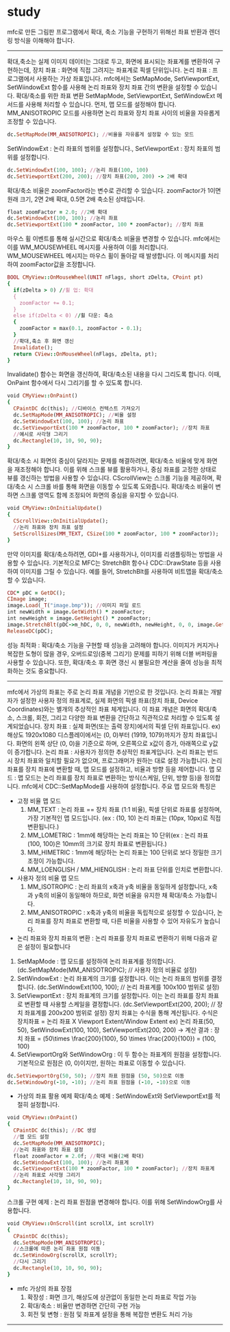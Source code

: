 # study
mfc로 만든 그림판 프로그램에서 확대, 축소 기능을 구현하기 위해선 좌표 반환과 렌더링 방식을 이해해야 합니다.

---------------------------
확대,축소는 실제 이미지 데이터는 그대로 두고, 화면에 표시되는 좌표계를 변환하여 구현하는데,
장치 좌표 : 화면에 직접 그려지는 좌표계로 픽셀 단위입니다.
논리 좌표 : 프로그램에서 사용하는 가상 좌표입니다.
mfc에서는 SetMapMode, SetViewportExt, SetWiindowExt 함수를 사용해 논리 좌표와 장치 좌표 간의 변환을 설정할 수 있습니다.
확대/축소를 위한 좌표 변환
SetMapMode, SetViewportExt, SetWindowExt 메서드를 사용해 처리할 수 있습니다.
먼저, 맵 모드를 설정해야 합니다. MM_ANISOTROPIC 모드를 사용하면 논리 좌표와 장치 좌표 사이의 비율을 자유롭게 조정할 수 있습니다.
``` ruby
dc.SetMapMode(MM_ANISOTROPIC); //비율을 자유롭게 설정할 수 있는 모드
```
SetWindowExt : 논리 좌표의 범위를 설정합니다., SetViewportExt : 장치 좌표의 범위를 설정합니다.
``` ruby
dc.SetWindowExt(100, 100); //논리 좌표(100, 100)
dc.SetViewportExt(200, 200); //장치 좌표(200, 200) -> 2배 확대
```
확대/축소 비율은 zoomFactor라는 변수로 관리할 수 있습니다. zoomFactor가 1이면 원래 크기, 2면 2배 확대, 0.5면 2배 축소된 상태입니다.
``` ruby
float zoomFactor = 2.0; //2배 확대
dc.SetWindowExt(100, 100); //논리 좌표
dc.SetViewportExt(100 * zoomFactor, 100 * zoomFactor); //장치 좌표
```
마우스 휠 이벤트를 통해 실시간으로 확대/축소 비율을 변경할 수 있습니다. mfc에서는 이를 WM_MOUSEWHEEL 메시지를 사용하여 이를 처리합니다.
WM_MOUSEWHEEL 메시지는 마우스 휠이 돌아갈 때 발생합니다. 이 메시지를 처리하여 zoomFactor값을 조정합니다.
``` ruby
BOOL CMyView::OnMouseWheel(UNIT nFlags, short zDelta, CPoint pt)
{
  if(zDelta > 0) //휠 업: 확대
  {
    zoomFactor += 0.1;
  }
  else if(zDelta < 0) //휠 다운: 축소
  {
    zoomFactor = max(0.1, zoomFactor - 0.1);
  }
  //확대,축소 후 화면 갱신
  Invalidate();
  return CView::OnMouseWheel(nFlags, zDelta, pt);
}
```
Invalidate() 함수는 화면을 갱신하여, 확대/축소된 내용을 다시 그리도록 합니다. 이때, OnPaint 함수에서 다시 그리기를 할 수 있도록 합니다.
``` ruby
void CMyView::OnPaint()
{
  CPaintDC dc(this); //디바이스 컨텍스트 가져오기
  dc.SetMapMode(MM_ANISOTROPIC); //비율 설정
  dc.SetWindowExt(100, 100); //논리 좌표
  dc.SetViewportExt(100 * zoomFactor, 100 * zoomFactor); //장치 좌표
  //예시로 사각형 그리기
  dc.Rectangle(10, 10, 90, 90);
}
```
확대/축소 시 화면의 중심이 달라지는 문제를 해결하려면, 확대/축소 비율에 맞게 화면을 재조정해야 합니다. 이를 위해 스크롤 뷰를 활용하거나, 중심 좌표를 고정한 상태로 뷰를 갱신하는 방법을 사용할 수 있습니다.
CScrollView는 스크롤 기능을 제공하며, 확대/축소 시 스크롤 바를 통해 화면을 이동할 수 있도록 도와줍니다. 확대/축소 비율이 변하면 스크롤 영역도 함께 조정되어 화면의 중심을 유지할 수 있습니다.
``` ruby
void CMyView::OnInitialUpdate()
{
  CScrollView::OnInitialUpdate();
  //논리 좌표와 장치 좌표 설정
  SetScrollSizes(MM_TEXT, CSize(100 * zoomFactor, 100 * zoomFactor));
}
```
만약 이미지를 확대/축소하려면, GDI+를 사용하거나, 이미지를 리샘플링하는 방법을 사용할 수 있습니다. 기본적으로 MFC는 StretchBlt 함수나 CDC::DrawState 등을 사용하여 이미지를 그릴 수 있습니다.
예를 들어, StretchBlt를 사용하여 비트맵을 확대/축소할 수 있습니다.
``` ruby
CDC* pDC = GetDC();
CImage image;
image.Load(_T("image.bmp")); //이미지 파일 로드
int newWidth = image.GetWidth() * zoomFactor;
int newHeight = image.GetHeight() * zoomFactor;
image.StretchBlt(pDC->m_hDC, 0, 0, newWidth, newHeight, 0, 0, image.GetWidth(), image.GetHeight(), SRCCOPY);
ReleaseDC(pDC);
```
성능 최적화 : 확대/축소 기능을 구현할 때 성능을 고려해야 합니다. 이미지가 커지거나 복잡한 도형이 많을 경우, 오버드로잉(중복 그리기) 문제를 피하기 위해 더블 버퍼링을 사용할 수 있습니다. 또한, 확대/축소 후 화면 갱신 시 불필요한 계산을 줄여 성능을 최적화하는 것도 중요합니다.

-----------------------
mfc에서 가상의 좌표는 주로 논리 좌표 개념을 기반으로 한 것입니다. 논리 좌표는 개발자가 설정한 사용자 정의 좌표계로, 실제 화면의 픽셀 좌표(장치 좌표, Device Coordinates)와는 별개의 추상적인 좌표 체계입니다.
이 좌표 개념은 화면의 확대/축소, 스크롤, 회전, 그리고 다양한 좌표 변환을 간단하고 직관적으로 처리할 수 있도록 설계되었습니다.
장치 좌표 : 실제 화면(또는 출력 장치)에서의 픽셀 단위 좌표입니다.
ex) 해상도 1920x1080 디스플레이에서는 (0, 0)부터 (1919, 1079)까지가 장치 좌표입니다.
화면의 왼쪽 상단 (0, 0)을 기준으로 하며, 오른쪽으로 x값이 증가, 아래쪽으로 y값이 증가합니다.
논리 좌표 : 사용자가 정의한 추상적인 좌표계입니다.
논리 좌표는 반드시 장치 좌표와 일치할 필요가 없으며, 프로그래머가 원하는 대로 설정 가능합니다.
논리 좌표를 장치 좌표에 변환할 때, 맵 모드를 설정하고, 비율과 방향 등을 제어합니다.
맵 모드 : 맵 모드는 논리 좌표를 장치 좌표로 변환하는 방식(스케일, 단위, 방향 등)을 정의합니다. mfc에서 CDC::SetMapMode를 사용하여 설정합니다. 주요 맵 모드와 특징은
* 고정 비율 맵 모드
  1. MM_TEXT : 논리 좌표 == 장치 좌표 (1:1 비율), 픽셀 단위로 좌표를 설정하며, 가장 기본적인 맵 모드입니다. (ex : (10, 10) 논리 좌표는 (10px, 10px)로 직접 변환됩니다.)
  2. MM_LOMETRIC : 1mm에 해당하는 논리 좌표는 10 단위(ex : 논리 좌표 (100, 100)은 10mm의 크기로 장치 좌표로 변환됩니다.)
  3. MM_HIMETRIC : 1mm에 해당하는 논리 좌표는 100 단위로 보다 정밀한 크기 조정이 가능합니다.
  4. MM_LOENGLISH / MM_HIENGLISH : 논리 좌표 단위를 인치로 변환합니다.
* 사용자 정의 비율 맵 모드
  1. MM_ISOTROPIC : 논리 좌표의 x축과 y축 비율을 동일하게 설정합니다, x축과 y축의 비율이 동일해야 하므로, 화면 비율을 유지한 채 확대/축소 가능합니다.
  2. MM_ANISOTROPIC : x축과 y축의 비율을 독립적으로 설정할 수 있습니다, 논리 좌표를 장치 좌표로 변환할 때, 다른 비율을 사용할 수 있어 자유도가 높습니다.
* 논리 좌표와 장치 좌표의 변환 : 논리 좌표를 장치 좌표로 변환하기 위해 다음과 같은 설정이 필요합니다
1. SetMapMode : 맵 모드를 설정하여 논리 좌표계를 정의합니다. (dc.SetMapMode(MM_ANISOTROPIC); // 사용자 정의 비율로 설정)
2. SetWindowExt : 논리 좌표계의 크기를 설정합니다. 이는 논리 좌표의 범위를 결정합니다. (dc.SetWindowExt(100, 100); // 논리 좌표계를 100x100 범위로 설정)
3. SetViewportExt : 장치 좌표계의 크기를 설정합니다. 이는 논리 좌표를 장치 좌표로 변환할 때 사용할 스케일을 결정합니다. (dc.SetViewportExt(200, 200); // 장치 좌표계를 200x200 범위로 설정)
장치 좌표는 수식을 통해 계산됩니다. 수식은 장치좌표 = 논리 좌표 X Viewport Extent/Window Extent
ex) 논리 좌표(50, 50), SetWindowExt(100, 100), SetViewportExt(200, 200) -> 계산 결과 : 장치 좌표 = (50\times \frac{200}{100}, 50 \times \frac{200}{100}) = (100, 100)
4. SetViewportOrg와 SetWindowOrg : 이 두 함수는 좌표계의 원점을 설정합니다. 기본적으로 원점은 (0, 0)이지만, 원하는 좌표로 이동할 수 있습니다.
``` ruby
dc.SetViewportOrg(50, 50); //장치 좌표 원점을 (50, 50)으로 이동
dc.SetWindowOrg(-10, -10); //논리 좌표 원점을 (-10, -10)으로 이동
```
* 가상의 좌표 활용 예제
확대/축소 예제 : SetWindowExt와 SetViewportExt를 적절히 설정합니다.
``` ruby
void CMyView::OnPaint()
{
  CPaintDC dc(this); //DC 생성
  //맵 모드 설정
  dc.SetMapMode(MM_ANISOTROPIC);
  //논리 좌표와 장치 좌표 설정
  float zoomFactor = 2.0f; //확대 비율(2배 확대)
  dc.SetWindowExt(100, 100); //논리 좌표계
  dc.SetViewportExt(100 * zoomFactor, 100 * zoomFactor); //장치 좌표계
  //논리 좌표로 사각형 그리기
  dc.Rectangle(10, 10, 90, 90);
}
```
스크롤 구현 예제 : 논리 좌표 원점을 변경해야 합니다. 이를 위해 SetWindowOrg를 사용합니다.
``` ruby
void CMyView::OnScroll(int scrollX, int scrollY)
{
  CPaintDC dc(this);
  dc.SetMapMode(MM_ANISOTROPIC);
  //스크롤에 따른 논리 좌표 원점 이동
  dc.SetWindowOrg(scrollX, scrollY);
  //다시 그리기
  dc.Rectangle(10, 10, 90, 90);
}
```
* mfc 가상의 좌표 장점
  1. 확장성 : 화면 크기, 해상도에 상관없이 동일한 논리 좌표로 작업 가능
  2. 확대/축소 : 비율만 변경하면 간단히 구현 가능
  3. 회전 및 변형 : 원점 및 좌표계 설정을 통해 복잡한 변환도 처리 가능

----------------
